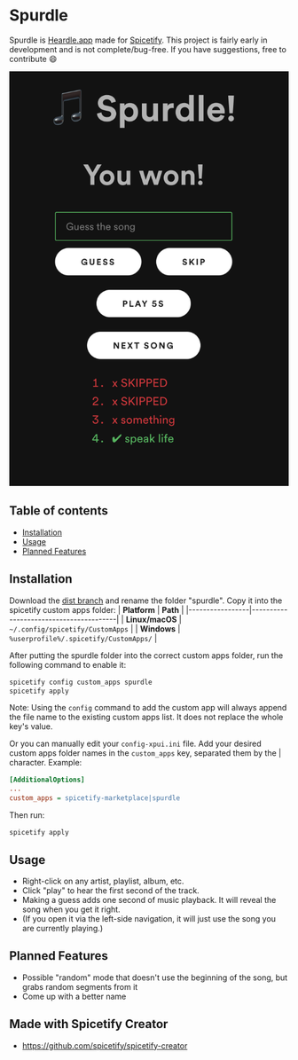 # Spurdle

Spurdle is [Heardle.app](https://www.heardle.app) made for [Spicetify](https://spicetify.app). 
This project is fairly early in development and is not complete/bug-free. If you have suggestions, free to contribute 😄

![Preview screenshot](docs/preview.png)

## Table of contents
  - [Installation](#installation)
  - [Usage](#usage)
  - [Planned Features](#planned-features)

## Installation
Download the [dist branch](https://github.com/theRealPadster/spurdle/archive/refs/heads/dist.zip) and rename the folder "spurdle". Copy it into the spicetify custom apps folder:
| **Platform**    | **Path**                               |
|-----------------|----------------------------------------|
| **Linux/macOS** | `~/.config/spicetify/CustomApps`       |
| **Windows**     | `%userprofile%/.spicetify/CustomApps/` |

After putting the spurdle folder into the correct custom apps folder, run the following command to enable it:
```
spicetify config custom_apps spurdle
spicetify apply
```
Note: Using the `config` command to add the custom app will always append the file name to the existing custom apps list. It does not replace the whole key's value.

Or you can manually edit your `config-xpui.ini` file. Add your desired custom apps folder names in the `custom_apps` key, separated them by the | character.
Example:
```ini
[AdditionalOptions]
...
custom_apps = spicetify-marketplace|spurdle
```

Then run:
```
spicetify apply
```

## Usage
- Right-click on any artist, playlist, album, etc. 
- Click "play" to hear the first second of the track.
- Making a guess adds one second of music playback. It will reveal the song when you get it right. 
- (If you open it via the left-side navigation, it will just use the song you are currently playing.)

## Planned Features
- Possible "random" mode that doesn't use the beginning of the song, but grabs random segments from it
- Come up with a better name

## Made with Spicetify Creator
- https://github.com/spicetify/spicetify-creator
